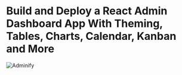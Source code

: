 # Build and Deploy a React Admin Dashboard App With Theming, Tables, Charts, Calendar, Kanban and More
![Adminify](https://ibb.co/GpDsCXf)



